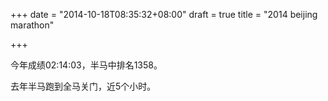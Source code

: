 +++
date = "2014-10-18T08:35:32+08:00"
draft = true
title = "2014 beijing marathon"

+++



今年成绩02:14:03，半马中排名1358。

去年半马跑到全马关门，近5个小时。

